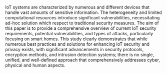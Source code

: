 IoT systems are characterized by numerous and different devices that handle vast amounts of
sensitive information. The heterogeneity and limited computational resources introduce significant
vulnerabilities, necessitating ad-hoc solution which respect to traditional security measures.
The aim of this paper is to provide a comprehensive overview of current IoT security requirements,
potential vulnerabilities, and types of attacks, particularly focusing on smart homes. This study
clearly demonstrates that while numerous best practices and solutions for enhancing IoT security
and privacy exists, with significant advancements in security protocols, encryption methods, and
intrusion detection systems; there is no single, unified, and well-defined approach that
comprehensively addresses cyber, physical and human aspects.
